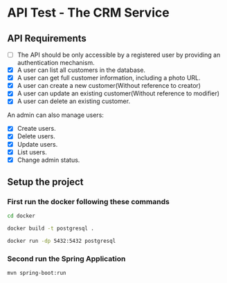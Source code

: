 # API Test  -  The CRM Service

## API Requirements
- [ ] The API should be only accessible by a registered user by providing an authentication mechanism.
- [X] A user can list all customers in the database.
- [X] A user can get full customer information, including a photo URL. 
- [X] A user can create a new customer(Without reference to creator)
- [X] A user can update an existing customer(Without reference to modifier)
- [X] A user can delete an existing customer. 

An admin can also manage users: 
- [X] Create users. 
- [X] Delete users. 
- [X] Update users. 
- [X] List users. 
- [X] Change admin status.

## Setup the project

### First run the docker following these commands

```bash
cd docker

docker build -t postgresql .

docker run -dp 5432:5432 postgresql
```
### Second run the Spring Application
```bash
mvn spring-boot:run
```